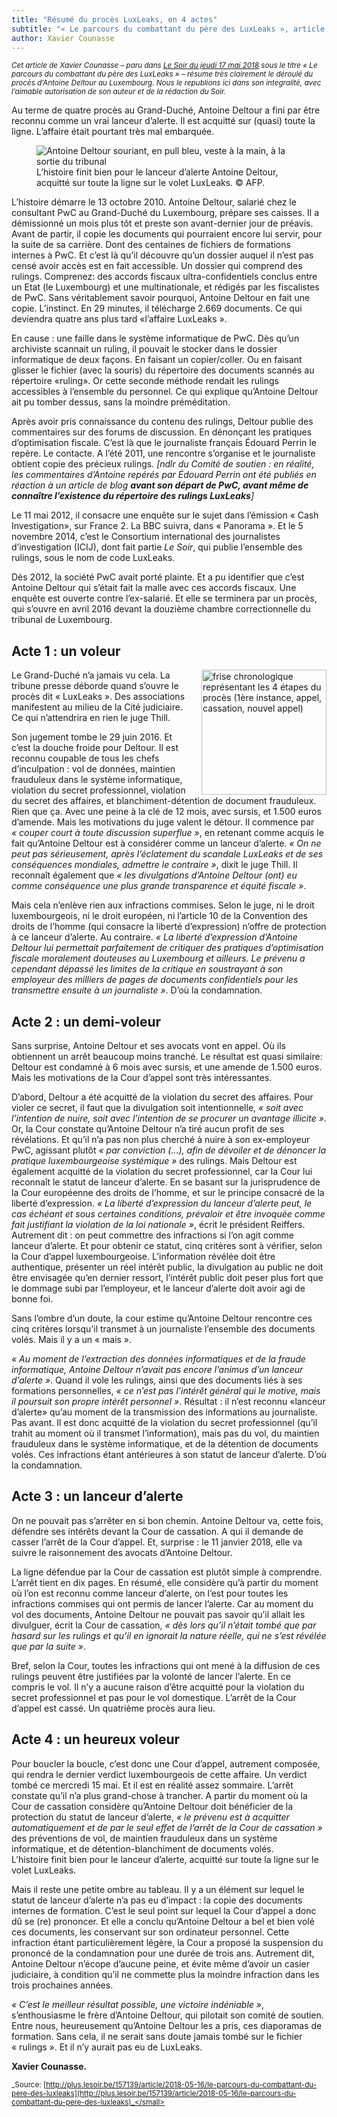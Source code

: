 ```yaml
---
title: "Résumé du procès LuxLeaks, en 4 actes"
subtitle: "« Le parcours du combattant du père des LuxLeaks », article de Xavier Counasse paru dans Le Soir"
author: Xavier Counasse
---
```


<small>_Cet article de Xavier Counasse – paru dans [Le Soir du jeudi 17 mai 2018](http://plus.lesoir.be/157139/article/2018-05-16/le-parcours-du-combattant-du-pere-des-luxleaks) sous le titre « Le parcours du combattant du père des LuxLeaks » – résume très clairement le déroulé du procès d’Antoine Deltour au Luxembourg. Nous le republions ici dans son integralité, avec l’aimable autorisation de son auteur et de la rédaction du Soir._</small>

Au terme de quatre procès au Grand-Duché, Antoine Deltour a fini par être reconnu comme un vrai lanceur d’alerte. Il est acquitté sur (quasi) toute la ligne. L’affaire était pourtant très mal embarquée.

<figure>
  <img src="/images/news/2018-06-13-antoine.jpg" alt="Antoine Deltour souriant, en pull bleu, veste à la main, à la sortie du tribunal"/>
  <figcaption>L’histoire finit bien pour le lanceur d’alerte Antoine Deltour, acquitté sur toute la ligne sur le volet LuxLeaks. © AFP.</figcaption>
</figure>

L’histoire démarre le 13 octobre 2010. Antoine Deltour, salarié chez le consultant PwC au Grand-Duché du Luxembourg, prépare ses caisses. Il a démissionné un mois plus tôt et preste son avant-dernier jour de préavis. Avant de partir, il copie les documents qui pourraient encore lui servir, pour la suite de sa carrière. Dont des centaines de fichiers de formations internes à PwC. Et c’est là qu’il découvre qu’un dossier auquel il n’est pas censé avoir accès est en fait accessible. Un dossier qui comprend des rulings. Comprenez: des accords fiscaux ultra-confidentiels conclus entre un Etat (le Luxembourg) et une multinationale, et rédigés par les fiscalistes de PwC. Sans véritablement savoir pourquoi, Antoine Deltour en fait une copie. L’instinct. En 29 minutes, il télécharge 2.669 documents. Ce qui deviendra quatre ans plus tard «l’affaire LuxLeaks ».

En cause : une faille dans le système informatique de PwC. Dès qu’un archiviste scannait un ruling, il pouvait le stocker dans le dossier informatique de deux façons. En faisant un copier/coller. Ou en faisant glisser le fichier (avec la souris) du répertoire des documents scannés au répertoire «ruling». Or cette seconde méthode rendait les rulings accessibles à l’ensemble du personnel. Ce qui explique qu’Antoine Deltour ait pu tomber dessus, sans la moindre préméditation.

Après avoir pris connaissance du contenu des rulings, Deltour publie des commentaires sur des forums de discussion. En dénonçant les pratiques d’optimisation fiscale. C’est là que le journaliste français Édouard Perrin le repère. Le contacte. A l’été 2011, une rencontre s’organise et le journaliste obtient copie des précieux rulings. _[ndlr du Comité de soutien : en réalité, les commentaires d’Antoine repérés par Édouard Perrin ont été publiés en réaction à un article de blog **avant son départ de PwC, avant même de connaître l’existence du répertoire des rulings LuxLeaks**]_

Le 11 mai 2012, il consacre une enquête sur le sujet dans l’émission « Cash Investigation», sur France 2. La BBC suivra, dans « Panorama ». Et le 5 novembre 2014, c’est le Consortium international des journalistes d’investigation (ICIJ), dont fait partie _Le Soir_, qui publie l’ensemble des rulings, sous le nom de code LuxLeaks.

Dès 2012, la société PwC avait porté plainte. Et a pu identifier que c’est Antoine Deltour qui s’était fait la malle avec ces accords fiscaux. Une enquête est ouverte contre l’ex-salarié. Et elle se terminera par un procès, qui s’ouvre en avril 2016 devant la douzième chambre correctionnelle du tribunal de Luxembourg.


## Acte 1 : un voleur

<img src="/images/news/2018-06-13-chrono.jpg" style="float: right; width: 200px; max-width: 40%; margin-left: 1em;" alt="frise chronologique représentant les 4 étapes du procès (1ère instance, appel, cassation, nouvel appel)"/>

Le Grand-Duché n’a jamais vu cela. La tribune presse déborde quand s’ouvre le procès dit « LuxLeaks ». Des associations manifestent au milieu de la Cité judiciaire. Ce qui n’attendrira en rien le juge Thill.

Son jugement tombe le 29 juin 2016. Et c’est la douche froide pour Deltour. Il est reconnu coupable de tous les chefs d’inculpation : vol de données, maintien frauduleux dans le système informatique, violation du secret professionnel, violation du secret des affaires, et blanchiment-détention de document frauduleux. Rien que ça. Avec une peine à la clé de 12 mois, avec sursis, et 1.500 euros d’amende.
Mais les motivations du juge valent le détour. Il commence par _« couper court à toute discussion superflue »_, en retenant comme acquis le fait qu’Antoine Deltour est à considérer comme un lanceur d’alerte. _« On ne peut pas sérieusement, après l’éclatement du scandale LuxLeaks et de ses conséquences mondiales, admettre le contraire »_, dixit le juge Thill. Il reconnaît également que _« les divulgations d’Antoine Deltour (ont) eu comme conséquence une plus grande transparence et équité fiscale »_.

Mais cela n’enlève rien aux infractions commises. Selon le juge, ni le droit luxembourgeois, ni le droit européen, ni l’article 10 de la Convention des droits de l’homme (qui consacre la liberté d’expression) n’offre de protection à ce lanceur d’alerte. Au contraire. _« La liberté d’expression d’Antoine Deltour lui permettait parfaitement de critiquer des pratiques d’optimisation fiscale moralement douteuses au Luxembourg et ailleurs. Le prévenu a cependant dépassé les limites de la critique en soustrayant à son employeur des milliers de pages de documents confidentiels pour les transmettre ensuite à un journaliste »_. D’où la condamnation.

## Acte 2 : un demi-voleur

Sans surprise, Antoine Deltour et ses avocats vont en appel. Où ils obtiennent un arrêt beaucoup moins tranché. Le résultat est quasi similaire: Deltour est condamné à 6 mois avec sursis, et une amende de 1.500 euros. Mais les motivations de la Cour d’appel sont très intéressantes.

D’abord, Deltour a été acquitté de la violation du secret des affaires. Pour violer ce secret, il faut que la divulgation soit intentionnelle, _« soit avec l’intention de nuire, soit avec l’intention de se procurer un avantage illicite »_. Or, la Cour constate qu’Antoine Deltour n’a tiré aucun profit de ses révélations. Et qu’il n’a pas non plus cherché à nuire à son ex-employeur PwC, agissant plutôt _« par conviction (...), afin de dévoiler et de dénoncer la pratique luxembourgeoise systémique »_ des rulings.
Mais Deltour est également acquitté de la violation du secret professionnel, car la Cour lui reconnaît le statut de lanceur d’alerte. En se basant sur la jurisprudence de la Cour européenne des droits de l’homme, et sur le principe consacré de la liberté d’expression.
_« La liberté d’expression du lanceur d’alerte peut, le cas échéant et sous certaines conditions, prévaloir et être invoquée comme fait justifiant la violation de la loi nationale »_, écrit le président Reiffers. Autrement dit : on peut commettre des infractions si l’on agit comme lanceur d’alerte. Et pour obtenir ce statut, cinq critères sont à vérifier, selon la Cour d’appel luxembourgeoise. L’information révélée doit être authentique, présenter un réel intérêt public, la divulgation au public ne doit être envisagée qu’en dernier ressort, l’intérêt public doit peser plus fort que le dommage subi par l’employeur, et le lanceur d’alerte doit avoir agi de bonne foi.

Sans l’ombre d’un doute, la cour estime qu’Antoine Deltour rencontre ces cinq critères lorsqu’il transmet à un journaliste l’ensemble des documents volés. Mais il y a un « mais ».

_« Au moment de l’extraction des données informatiques et de la fraude informatique, Antoine Deltour n’avait pas encore l’animus d’un lanceur d’alerte »_. Quand il vole les rulings, ainsi que des documents liés à ses formations personnelles, _« ce n’est pas l’intérêt général qui le motive, mais il poursuit son propre intérêt personnel »_. Résultat : il n’est reconnu «lanceur d’alerte» qu’au moment de la transmission des informations au journaliste. Pas avant. Il est donc acquitté de la violation du secret professionnel (qu’il trahit au moment où il transmet l’information), mais pas du vol, du maintien frauduleux dans le système informatique, et de la détention de documents volés. Ces infractions étant antérieures à son statut de lanceur d’alerte. D’où la condamnation.

## Acte 3 : un lanceur d’alerte

On ne pouvait pas s’arrêter en si bon chemin. Antoine Deltour va, cette fois, défendre ses intérêts devant la Cour de cassation. A qui il demande de casser l’arrêt de la Cour d’appel. Et, surprise : le 11 janvier 2018, elle va suivre le raisonnement des avocats d’Antoine Deltour.

La ligne défendue par la Cour de cassation est plutôt simple à comprendre. L’arrêt tient en dix pages. En résumé, elle considère qu’à partir du moment où l’on est reconnu comme lanceur d’alerte, on l’est pour toutes les infractions commises qui ont permis de lancer l’alerte. Car au moment du vol des documents, Antoine Deltour ne pouvait pas savoir qu’il allait les divulguer, écrit la Cour de cassation, _« dès lors qu’il n’était tombé que par hasard sur les rulings et qu’il en ignorait la nature réelle, qui ne s’est révélée que par la suite »_.

Bref, selon la Cour, toutes les infractions qui ont mené à la diffusion de ces rulings peuvent être justifiées par la volonté de lancer l’alerte. En ce compris le vol. Il n’y a aucune raison d’être acquitté pour la violation du secret professionnel et pas pour le vol domestique. L’arrêt de la Cour d’appel est cassé. Un quatrième procès aura lieu.

## Acte 4 : un heureux voleur

Pour boucler la boucle, c’est donc une Cour d’appel, autrement composée, qui rendra le dernier verdict luxembourgeois de cette affaire. Un verdict tombé ce mercredi 15 mai. Et il est en réalité assez sommaire. L’arrêt constate qu’il n’a plus grand-chose à trancher. A partir du moment où la Cour de cassation considère qu’Antoine Deltour doit bénéficier de la protection du statut de lanceur d’alerte, _« le prévenu est à acquitter automatiquement et de par le seul effet de l’arrêt de la Cour de cassation »_ des préventions de vol, de maintien frauduleux dans un système informatique, et de détention-blanchiment de documents volés.  
L’histoire finit bien pour le lanceur d’alerte, acquitté sur toute la ligne sur le volet LuxLeaks.

Mais il reste une petite ombre au tableau. Il y a un élément sur lequel le statut de lanceur d’alerte n’a pas eu d’impact : la copie des documents internes de formation. C’est le seul point sur lequel la Cour d’appel a donc dû se (re) prononcer. Et elle a conclu qu’Antoine Deltour a bel et bien volé ces documents, les conservant sur son ordinateur personnel. Cette infraction étant particulièrement légère, la Cour a proposé la suspension du prononcé de la condamnation pour une durée de trois ans. Autrement dit, Antoine Deltour n’écope d’aucune peine, et évite même d’avoir un casier judiciaire, à condition qu’il ne commette plus la moindre infraction dans les trois prochaines années.

_« C’est le meilleur résultat possible, une victoire indéniable »_, s’enthousiasme le frère d’Antoine Deltour, qui pilotait son comité de soutien.  
Entre nous, heureusement qu’Antoine Deltour les a pris, ces diaporamas de formation. Sans cela, il ne serait sans doute jamais tombé sur le fichier « rulings ». Et il n’y aurait pas eu de LuxLeaks.

**Xavier Counasse.**

<small>_Source: [http://plus.lesoir.be/157139/article/2018-05-16/le-parcours-du-combattant-du-pere-des-luxleaks](http://plus.lesoir.be/157139/article/2018-05-16/le-parcours-du-combattant-du-pere-des-luxleaks)_</small>